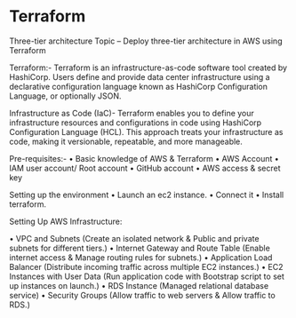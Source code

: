 # Terraform
Three-tier architecture
Topic – Deploy three-tier architecture in AWS using Terraform 

Terraform:- 
Terraform is an infrastructure-as-code software tool created by HashiCorp. Users define and provide data center infrastructure using a declarative configuration language known as HashiCorp Configuration Language, or optionally JSON.

Infrastructure as Code (IaC)- Terraform enables you to define your infrastructure resources and configurations in code using HashiCorp Configuration Language (HCL). This approach treats your infrastructure as code, making it versionable, repeatable, and more manageable.

Pre-requisites:-
•	Basic knowledge of AWS & Terraform
•	AWS Account
•	IAM user account/ Root account
•	GitHub account
•	AWS access & secret key

Setting up the environment
•	Launch an ec2 instance.
•	Connect it
•	Install terraform.

Setting Up AWS Infrastructure:

•	VPC and Subnets (Create an isolated network & Public and private subnets for different tiers.)
•	Internet Gateway and Route Table (Enable internet access & Manage routing rules for subnets.)
•	Application Load Balancer (Distribute incoming traffic across multiple EC2 instances.)
•	EC2 Instances with User Data (Run application code with Bootstrap script to set up instances on launch.)
•	RDS Instance (Managed relational database service)
•	Security Groups (Allow traffic to web servers & Allow traffic to RDS.)



